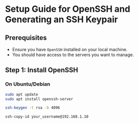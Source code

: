 # Setup Guide for OpenSSH and Generating an SSH Keypair

## Prerequisites

- Ensure you have `OpenSSH` installed on your local machine.
- You should have access to the servers you want to manage.

## Step 1: Install OpenSSH

### On Ubuntu/Debian

```sh
sudo apt update
sudo apt install openssh-server
```

```sh
ssh-keygen -t rsa -b 4096
```

```sh
ssh-copy-id your_username@192.168.1.10
```